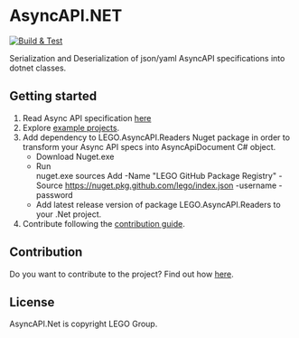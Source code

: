 # AsyncAPI.NET
[![Build & Test](https://github.com/LEGO/AsyncAPI.NET/actions/workflows/ci.yml/badge.svg)](https://github.com/LEGO/AsyncAPI.NET/actions/workflows/ci.yml)


Serialization and Deserialization of json/yaml AsyncAPI specifications into dotnet classes.


## Getting started

1. Read Async API specification [here](https://github.com/asyncapi/spec/blob/master/spec/asyncapi.md)
2. Explore [example projects](https://github.com/LEGO/AsyncAPI.NET/tree/main/examples). 
3. Add dependency to LEGO.AsyncAPI.Readers Nuget package in order to transform your Async API specs into AsyncApiDocument C# object.
	- Download Nuget.exe
	- Run	
	nuget.exe sources Add -Name "LEGO GitHub Package Registry" -Source https://nuget.pkg.github.com/lego/index.json -username <your lego email> -password <your Github PAT with packages-read permission and SSO enabled>	
	- Add latest release version of package LEGO.AsyncAPI.Readers to your .Net project.
4. Contribute following the [contribution guide](CONTRIBUTION.md).


## Contribution

Do you want to contribute to the project? Find out how [here](CONTRIBUTION.md).


## License

AsyncAPI.Net is copyright LEGO Group.